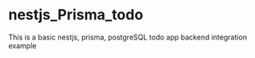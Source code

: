 # nestjs_Prisma_todo
This is a basic nestjs, prisma, postgreSQL todo app backend integration example
